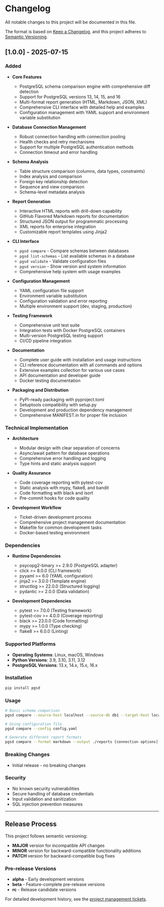# Changelog

All notable changes to this project will be documented in this file.

The format is based on [Keep a Changelog](https://keepachangelog.com/en/1.0.0/),
and this project adheres to [Semantic Versioning](https://semver.org/spec/v2.0.0.html).

## [1.0.0] - 2025-07-15

### Added
- **Core Features**
  - PostgreSQL schema comparison engine with comprehensive diff detection
  - Support for PostgreSQL versions 13, 14, 15, and 16
  - Multi-format report generation (HTML, Markdown, JSON, XML)
  - Comprehensive CLI interface with detailed help and examples
  - Configuration management with YAML support and environment variable substitution

- **Database Connection Management**
  - Robust connection handling with connection pooling
  - Health checks and retry mechanisms
  - Support for multiple PostgreSQL authentication methods
  - Connection timeout and error handling

- **Schema Analysis**
  - Table structure comparison (columns, data types, constraints)
  - Index analysis and comparison
  - Foreign key relationship detection
  - Sequence and view comparison
  - Schema-level metadata analysis

- **Report Generation**
  - Interactive HTML reports with drill-down capability
  - GitHub Flavored Markdown reports for documentation
  - Structured JSON output for programmatic processing
  - XML reports for enterprise integration
  - Customizable report templates using Jinja2

- **CLI Interface**
  - `pgsd compare` - Compare schemas between databases
  - `pgsd list-schemas` - List available schemas in a database
  - `pgsd validate` - Validate configuration files
  - `pgsd version` - Show version and system information
  - Comprehensive help system with usage examples

- **Configuration Management**
  - YAML configuration file support
  - Environment variable substitution
  - Configuration validation and error reporting
  - Multiple environment support (dev, staging, production)

- **Testing Framework**
  - Comprehensive unit test suite
  - Integration tests with Docker PostgreSQL containers
  - Multi-version PostgreSQL testing support
  - CI/CD pipeline integration

- **Documentation**
  - Complete user guide with installation and usage instructions
  - CLI reference documentation with all commands and options
  - Extensive examples collection for various use cases
  - API documentation and developer guide
  - Docker testing documentation

- **Packaging and Distribution**
  - PyPI-ready packaging with pyproject.toml
  - Setuptools compatibility with setup.py
  - Development and production dependency management
  - Comprehensive MANIFEST.in for proper file inclusion

### Technical Implementation
- **Architecture**
  - Modular design with clear separation of concerns
  - Async/await pattern for database operations
  - Comprehensive error handling and logging
  - Type hints and static analysis support

- **Quality Assurance**
  - Code coverage reporting with pytest-cov
  - Static analysis with mypy, flake8, and bandit
  - Code formatting with black and isort
  - Pre-commit hooks for code quality

- **Development Workflow**
  - Ticket-driven development process
  - Comprehensive project management documentation
  - Makefile for common development tasks
  - Docker-based testing environment

### Dependencies
- **Runtime Dependencies**
  - psycopg2-binary >= 2.9.0 (PostgreSQL adapter)
  - click >= 8.0.0 (CLI framework)
  - pyyaml >= 6.0 (YAML configuration)
  - jinja2 >= 3.0.0 (Template engine)
  - structlog >= 22.0.0 (Structured logging)
  - pydantic >= 2.0.0 (Data validation)

- **Development Dependencies**
  - pytest >= 7.0.0 (Testing framework)
  - pytest-cov >= 4.0.0 (Coverage reporting)
  - black >= 23.0.0 (Code formatting)
  - mypy >= 1.0.0 (Type checking)
  - flake8 >= 6.0.0 (Linting)

### Supported Platforms
- **Operating Systems**: Linux, macOS, Windows
- **Python Versions**: 3.9, 3.10, 3.11, 3.12
- **PostgreSQL Versions**: 13.x, 14.x, 15.x, 16.x

### Installation
```bash
pip install pgsd
```

### Usage
```bash
# Basic schema comparison
pgsd compare --source-host localhost --source-db db1 --target-host localhost --target-db db2

# Using configuration file
pgsd compare --config config.yaml

# Generate different report formats
pgsd compare --format markdown --output ./reports [connection options]
```

### Breaking Changes
- Initial release - no breaking changes

### Security
- No known security vulnerabilities
- Secure handling of database credentials
- Input validation and sanitization
- SQL injection prevention measures

---

## Release Process

This project follows semantic versioning:
- **MAJOR** version for incompatible API changes
- **MINOR** version for backward-compatible functionality additions
- **PATCH** version for backward-compatible bug fixes

### Pre-release Versions
- **alpha** - Early development versions
- **beta** - Feature-complete pre-release versions
- **rc** - Release candidate versions

For detailed development history, see the [project management tickets](project_management/tickets.md).